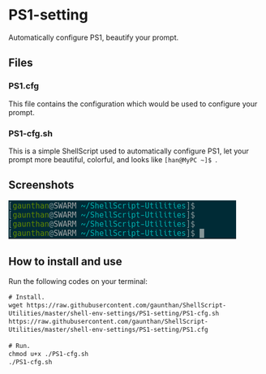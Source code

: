 # PS1-setting
Automatically configure PS1, beautify your prompt.  

## Files
### PS1.cfg
This file contains the configuration which would be used to configure your prompt.
 
### PS1-cfg.sh
This is a simple ShellScript used to automatically configure PS1, let your prompt more beautiful, colorful, and looks like `[han@MyPC ~]$ `.

## Screenshots

![](./Screenshot-1.png)


## How to install and use

Run the following codes on your terminal:
	
	# Install.
	wget https://raw.githubusercontent.com/gaunthan/ShellScript-Utilities/master/shell-env-settings/PS1-setting/PS1-cfg.sh https://raw.githubusercontent.com/gaunthan/ShellScript-Utilities/master/shell-env-settings/PS1-setting/PS1.cfg
		
	# Run.
	chmod u+x ./PS1-cfg.sh
	./PS1-cfg.sh

